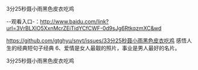 3分25秒聂小雨黑色皮衣吃鸡

--观看入口-：http://www.baidu.com/link?url=3VrBLXlO5XxnMcrZEiTidYCfCWF-0d9sJg6RtkqzmXC&wd

https://github.com/gtghyu/snyt/issues/33分25秒聂小雨黑色皮衣吃鸡	感悟人生的经典短句子经典	6、爱情是女人最靓的照片，事业是男人最好的名片。

3分25秒聂小雨黑色皮衣吃鸡
